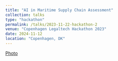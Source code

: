 ```yaml
---
title: "AI in Maritime Supply Chain Assessment"
collection: talks
type: "hackathon"
permalink: /talks/2023-11-22-hackathon-2
venue: "Copenhagen Legaltech Hackathon 2023"
date: 2024-11-12
location: "Copenhagen, DK"
---
```


[Photo](2023.jpg)

